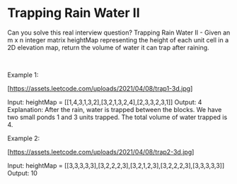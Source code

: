 # Trapping Rain Water II

Can you solve this real interview question? Trapping Rain Water II - Given an m x n integer matrix heightMap representing the height of each unit cell in a 2D elevation map, return the volume of water it can trap after raining.

 

Example 1:

[https://assets.leetcode.com/uploads/2021/04/08/trap1-3d.jpg]


Input: heightMap = [[1,4,3,1,3,2],[3,2,1,3,2,4],[2,3,3,2,3,1]]
Output: 4
Explanation: After the rain, water is trapped between the blocks.
We have two small ponds 1 and 3 units trapped.
The total volume of water trapped is 4.


Example 2:

[https://assets.leetcode.com/uploads/2021/04/08/trap2-3d.jpg]


Input: heightMap = [[3,3,3,3,3],[3,2,2,2,3],[3,2,1,2,3],[3,2,2,2,3],[3,3,3,3,3]]
Output: 10